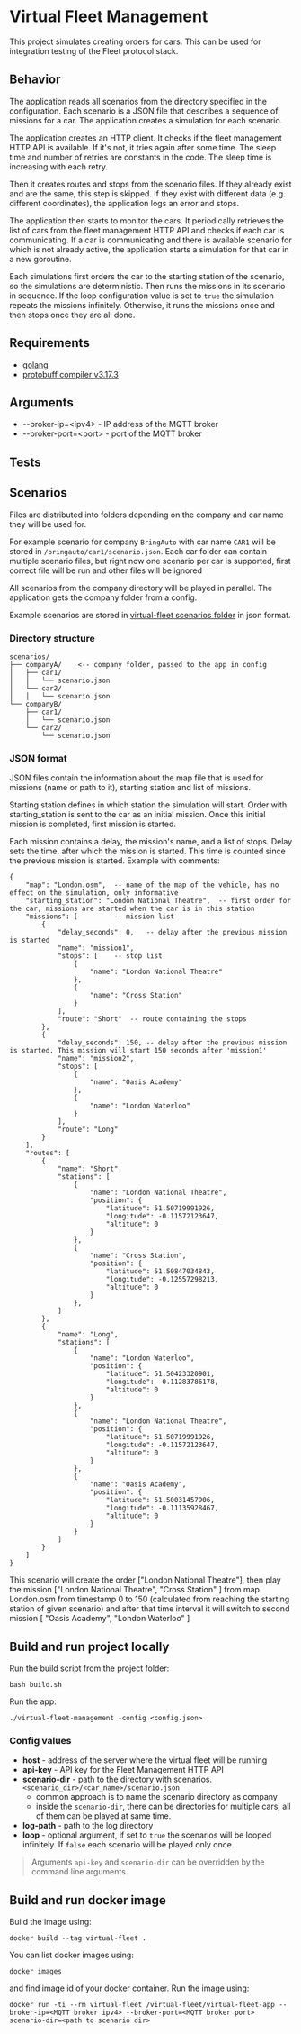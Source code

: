 # Virtual Fleet Management

This project simulates creating orders for cars. This can be used for integration testing of the Fleet protocol stack. 

## Behavior

The application reads all scenarios from the directory specified in the configuration.
Each scenario is a JSON file that describes a sequence of missions for a car.
The application creates a simulation for each scenario.

The application creates an HTTP client. It checks if the fleet management HTTP API is available. 
If it's not, it tries again after some time. The sleep time and number of retries are constants in the code. The sleep time is increasing with each retry.

Then it creates routes and stops from the scenario files. If they already exist and are the same, this step is skipped.
If they exist with different data (e.g. different coordinates), the application logs an error and stops.

The application then starts to monitor the cars. 
It periodically retrieves the list of cars from the fleet management HTTP API and checks if each car is communicating.
If a car is communicating and there is available scenario for which is not already active, the application starts a simulation for that car in a new goroutine.

Each simulations first orders the car to the starting station of the scenario, so the simulations are deterministic.
Then runs the missions in its scenario in sequence.
If the loop configuration value is set to `true` the simulation repeats the missions infinitely.
Otherwise, it runs the missions once and then stops once they are all done.

## Requirements

- [golang](https://golang.org/)
- [protobuff compiler v3.17.3](https://github.com/protocolbuffers/protobuf/releases/tag/v3.17.3)

## Arguments

- --broker-ip=\<ipv4> - IP address of the MQTT broker
- --broker-port=\<port> - port of the MQTT broker

## Tests

## Scenarios

Files are distributed into folders depending on the company and car name they will be used for.

For example scenario for company `BringAuto` with car name `CAR1` will be stored in `/bringauto/car1/scenario.json`.
Each car folder can contain multiple scenario files, but right now one scenario per car is supported, first correct file
will be run and other files will be ignored

All scenarios from the company directory will be played in parallel. The application gets the company folder from a
config.

Example scenarios are stored in [virtual-fleet scenarios folder](resources/scenarios/) in json format.

### Directory structure

```
scenarios/
├── companyA/    <-- company folder, passed to the app in config
│   ├── car1/
│   │   └── scenario.json
│   └── car2/
│   │   └── scenario.json
└── companyB/
    ├── car1/
    │   └── scenario.json
    └── car2/
        └── scenario.json
```

### JSON format

JSON files contain the information about the map file that is used for missions (name or path to it), starting station
and list of missions.

Starting station defines in which station the simulation will start.
Order with starting_station is sent to the car as an initial mission. Once this initial mission is completed, first
mission is started.

Each mission contains a delay, the mission's name, and a list of stops.
Delay sets the time, after which the mission is started. This time is counted since the previous mission is started.
Example with comments:

```
{
    "map": "London.osm",  -- name of the map of the vehicle, has no effect on the simulation, only informative
    "starting_station": "London National Theatre",  -- first order for the car, missions are started when the car is in this station
    "missions": [         -- mission list
        {
            "delay_seconds": 0,   -- delay after the previous mission is started
            "name": "mission1",
            "stops": [    -- stop list
                {
                    "name": "London National Theatre"
                },
                {
                    "name": "Cross Station"
                }
            ],
            "route": "Short"  -- route containing the stops
        },
        {
            "delay_seconds": 150, -- delay after the previous mission is started. This mission will start 150 seconds after 'mission1'
            "name": "mission2",
            "stops": [
                {
                    "name": "Oasis Academy"
                },
                {
                    "name": "London Waterloo"
                }
            ],
            "route": "Long"
        }
    ],
    "routes": [
        {
            "name": "Short",
            "stations": [
                {
                    "name": "London National Theatre",
                    "position": {
                        "latitude": 51.50719991926,
                        "longitude": -0.11572123647,
                        "altitude": 0
                    }
                },
                {
                    "name": "Cross Station",
                    "position": {
                        "latitude": 51.50847034843,
                        "longitude": -0.12557298213,
                        "altitude": 0
                    }
                },
            ]
        },
        {
            "name": "Long",
            "stations": [
                {
                    "name": "London Waterloo",
                    "position": {
                        "latitude": 51.50423320901,
                        "longitude": -0.11283786178,
                        "altitude": 0
                    }
                },
                {
                    "name": "London National Theatre",
                    "position": {
                        "latitude": 51.50719991926,
                        "longitude": -0.11572123647,
                        "altitude": 0
                    }
                },
                {
                    "name": "Oasis Academy",
                    "position": {
                        "latitude": 51.50031457906,
                        "longitude": -0.11135928467,
                        "altitude": 0
                    }
                }
            ]
        }
    ]
}
```

This scenario will create the order ["London National Theatre"], then play the
mission ["London National Theatre", "Cross Station" ] from map London.osm from timestamp 0 to 150 (calculated from
reaching the starting station of given scenario)
and after that time interval it will switch to second mission  [ "Oasis Academy", "London Waterloo" ]

## Build and run project locally

Run the build script from the project folder:

```
bash build.sh
```

Run the app:

```
./virtual-fleet-management -config <config.json>
```

### Config values

* **host** - address of the server where the virtual fleet will be running
* **api-key** - API key for the Fleet Management HTTP API
* **scenario-dir** - path to the directory with scenarios. `<scenario_dir>/<car_name>/scenario.json`
    * common approach is to name the scenario directory as company
    * inside the `scenario-dir`, there can be directories for multiple cars, all of them can be played at same time.
* **log-path** - path to the log directory
* **loop** - optional argument, if set to `true` the scenarios will be looped infinitely. If `false` each scenario will
  be played only once.

> Arguments `api-key` and `scenario-dir` can be overridden by the command line arguments.

## Build and run docker image

Build the image using:

```
docker build --tag virtual-fleet .
```

You can list docker images using:

```
docker images
```

and find image id of your docker container. Run the image using:

```
docker run -ti --rm virtual-fleet /virtual-fleet/virtual-fleet-app --broker-ip=<MQTT broker ipv4> --broker-port=<MQTT broker port> scenario-dir=<path to scenario dir>
```

